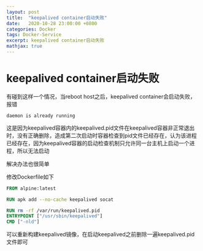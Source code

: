 ```yaml
---
layout: post
title:  "keepalived container启动失败"
date:   2020-10-28 23:00:00 +0800
categories: Docker
tags: Docker-Service
excerpt: keepalived container启动失败
mathjax: true
---
```


# keepalived container启动失败

有碰到这样一个情况，当reboot host之后，keepalived container会启动失败，报错

```shell
daemon is already running
```

这是因为keepalived容器内的keepalived.pid文件在keepalived容器非正常退出时，没有正确删除，造成第二次启动时容器检查到pid文件已经存在，认为该进程已经存在，因为keepalived容器的启动检查机制只允许同一台主机上启动一个进程，所以无法启动

解决办法也很简单

修改Dockerfile如下

```dockerfile
FROM alpine:latest

RUN apk add --no-cache keepalived socat

RUN rm -rf /var/run/keepalived.pid
ENTRYPOINT ["/usr/sbin/keepalived"]
CMD ["-nld"]
```

可以重新构建keepalived镜像，在启动keepalived之前删除一遍keepalived.pid文件即可